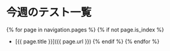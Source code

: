 # 今週のテスト一覧

{% for page in navigation.pages %}
{% if not page.is_index %}
- [{{ page.title }}]({{ page.url }})
{% endif %}
{% endfor %}
